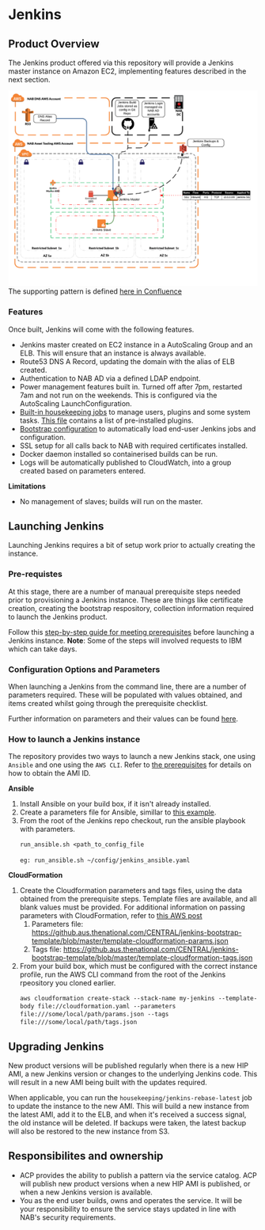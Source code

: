 # Jenkins

## Product Overview
The Jenkins product offered via this repository will provide a Jenkins master instance on Amazon EC2, implementing features described in the next section.

![alt text](images/JenkinsMasterSlave.png "Application and Cloud Platforms Jenkins Master Overview")
The supporting pattern is defined [here in Confluence](https://confluence.dss.ext.national.com.au/pages/viewpage.action?pageId=3891335)


### Features
Once built, Jenkins will come with the following features.

- Jenkins master created on EC2 instance in a AutoScaling Group and an ELB. This will ensure that an instance is always available.
- Route53 DNS A Record, updating the domain with the alias of ELB created.
- Authentication to NAB AD via a defined LDAP endpoint.
- Power management features built in.  Turned off after 7pm, restarted 7am and not run on the weekends.  This is configured via the AutoScaling LaunchConfiguration.
- [Built-in housekeeping jobs](docs/HOUSEKEEPING.md) to manage users, plugins and some system tasks.  [This file](https://github.aus.thenational.com/CENTRAL/jenkins/blob/master/config/plugins.txt) contains a list of pre-installed plugins.
- [Bootstrap configuration](docs/BOOTSTRAP_REPO.md) to automatically load end-user Jenkins jobs and configuration.
- SSL setup for all calls back to NAB with required certificates installed.
- Docker daemon installed so containerised builds can be run.
- Logs will be automatically published to CloudWatch, into a group created based on parameters entered.

**Limitations**
- No management of slaves; builds will run on the master.


## Launching Jenkins
Launching Jenkins requires a bit of setup work prior to actually creating the instance.  

### Pre-requistes 
At this stage, there are a number of manaual prerequisite steps needed prior to provisioning a Jenkins instance.  These are things like certificate creation,
creating the bootstrap respository, collection information required to launch the Jenkins product.

Follow this [step-by-step guide for meeting prerequisites](docs/PREREQS.md) before launching a Jenkins instance.  **Note**: Some of the steps will involved requests to IBM which can take days.


### Configuration Options and Parameters

When launching a Jenkins from the command line, there are a number of parameters required.  These will be populated
with values obtained, and items created whilst going through the prerequisite checklist.  

Further information on parameters and their values can be found [here](docs/CFN_PARAMS.md).


### How to launch a Jenkins instance
The repository provides two ways to launch a new Jenkins stack, one using `Ansible` and one using the `AWS CLI`.  Refer to [the prerequisites](docs/PREREQS.md) for details on how to obtain the AMI ID.

**Ansible**
1. Install Ansible on your build box, if it isn't already installed.
1. Create a parameters file for Ansible, simillar to [this example](https://github.aus.thenational.com/CENTRAL/jenkins-bootstrap-template/blob/master/template-ansible-params.yaml).
1. From the root of the Jenkins repo checkout, run the ansible playbook with parameters. 
   ```
   run_ansible.sh <path_to_config_file

   eg: run_ansible.sh ~/config/jenkins_ansible.yaml
   ```

**CloudFormation**
1. Create the Cloudformation parameters and tags files, using the data obtained from the prerequisite steps.  Template files are available, and all blank values must be provided.
   For additional information on passing parameters with CloudFormation, refer to [this AWS post](https://aws.amazon.com/blogs/devops/passing-parameters-to-cloudformation-stacks-with-the-aws-cli-and-powershell/)
   1. Parameters file: https://github.aus.thenational.com/CENTRAL/jenkins-bootstrap-template/blob/master/template-cloudformation-params.json
   1. Tags file: https://github.aus.thenational.com/CENTRAL/jenkins-bootstrap-template/blob/master/template-cloudformation-tags.json
1. From your build box, which must be configured with the correct instance profile, run the AWS CLI command from the root of the Jenkins rpeository you cloned earlier.
   ```
   aws cloudformation create-stack --stack-name my-jenkins --template-body file://cloudformation.yaml --parameters file:///some/local/path/params.json --tags file:///some/local/path/tags.json
   ```

## Upgrading Jenkins
New product versions will be published regularly when there is a new HIP AMI, a new Jenkins version or changes to the underlying Jenkins code.
This will result in a new AMI being built with the updates required.  

When applicable, you can run the `housekeeping/jenkins-rebase-latest` job to update the instance to the new AMI.  This will build a new instance from the latest AMI, add it to the ELB, and when it's
received a success signal, the old instance will be deleted.  If backups were taken, the latest backup will also be restored to the new instance from S3.



## Responsibilites and ownership
- ACP provides the ability to publish a pattern via the service catalog.  ACP will publish new product versions when a new HIP AMI is published, or when a new Jenkins version is available.
- You as the end user builds, owns and operates the service.  It will be your responsibility to ensure the service stays updated in line with NAB's security requirements.  

